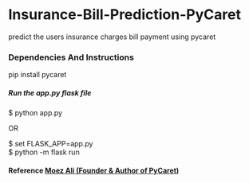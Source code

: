 # Insurance-Bill-Prediction-PyCaret
predict the users insurance charges bill payment using pycaret

<h3>Dependencies And Instructions</h3>
<p>pip install pycaret</p>
<h5>Run the app.py flask file</h5>
<p> $ python app.py

OR

$ set FLASK_APP=app.py<br>
$ python -m flask run</p>


<h4> Reference <a href="https://towardsdatascience.com/build-and-deploy-your-first-machine-learning-web-app-e020db344a99">Moez Ali (Founder & Author of PyCaret)</a></h4>
